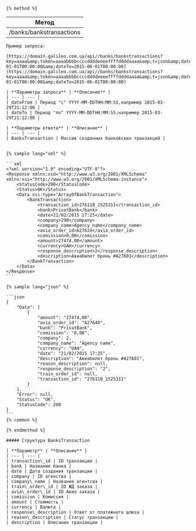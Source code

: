 ```
{% method %}
```

| **Метод** |
| --- |
| /banks/bankstransactions |

    Пример запроса:

    [https://domain.galileo.com.ua/api//banks/bankstransactions?key=aaaa&amp;token=aaaabbbbccccddddeeeeffffddddaaaa&amp;t=json&amp;dateFrom=2015-01-01T00:00:00&amp;dateTo=2015-06-01T00:00:00](https://domain.galileo.com.ua/api//banks/bankstransactions?key=aaaa&amp;token=aaaabbbbccccddddeeeeffffddddaaaa&amp;t=json&amp;dateFrom=2015-01-01T00:00:00&amp;dateTo=2015-06-01T00:00:00)

    | **Параметры запроса** | **Описание** |
    | --- | --- |
    | dateFrom | Период "с" YYYY-MM-DDTHH:MM:SS,например 2015-03-29T21:12:00 |
    | dateTo | Период "по" YYYY-MM-DDTHH:MM:SS,например 2015-03-29T21:12:00 |

    | **Параметры ответа** | **Описание** |
    | --- | --- |
    | BanksTransaction | Массив созданных банковских транзакций |


    {% sample lang="xml" %}

    ```xml
    <?xml version="1.0" encoding="UTF-8"?>
    <Response xmlns:xsd="http://www.w3.org/2001/XMLSchema" xmlns:xsi="http://www.w3.org/2001/XMLSchema-instance">
        <StatusCode>200</StatusCode>
        <Status>OK</Status>
        <Data xsi:type="ArrayOfBankTransaction">
            <BankTransaction>
                <transaction_id>276118_1525311</transaction_id>
                <bank>PrivatBank</bank>
                <date>21/02/2015 17:25</date>
                <company>290</company>
                <company_name>Agency name</company_name>
                <avia_order_id>A27624</avia_order_id>
                <comission>0,00</comission>
                <amount>27474,00</amount>
                <currency>UAH</currency>
                <response_description>2</response_description>
                <description>Авиабилет бронь #A27601</description>
            </BankTransaction>
        </Data>
    </Response>
    ```

    {% sample lang="json" %}

    ```json
    {
        "Data": [
            {
                "amount": "27474,00",
                "avia_order_id": "A27648",
                "bank": "PrivatBank",
                "comission": "0,00",
                "company": 2,
                "company_name": "Agency name",
                "currency": "UAH",
                "date": "21/02/2015 17:25",
                "description": "Авиабилет бронь #A27601",
                "reason_description": null,
                "response_description": "2",
                "train_order_id": null,
                "transaction_id": "276118_1525311"
            }
        ],
        "Error": null,
        "Status": "OK",
        "StatusCode": 200
    }
    ```
    {% common %}

    {% endmethod %}

    ##### Структура BanksTransaction

    | **Параметр** | **Описание** |
    | --- | --- |
    | transaction\_id | ID транзакции |
    | bank | Название банка |
    | date | Дата создания транзакции |
    | company | ID агенства |
    | company\_name | Название агентсва |
    | train\_order\_id | ID ЖД заказа |
    | avia\_order\_id | ID Авиа заказа |
    | comission | Комиссия |
    | amount | Стоимость |
    | currency | Валюта |
    | response\_description | Ответ от платежного шлюза |
    | reason\_description | Статус транзакции |
    | description | Описание транзакции |



